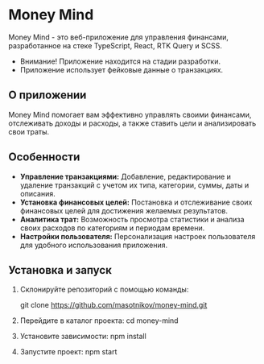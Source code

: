 # Money Mind

Money Mind - это веб-приложение для управления финансами, разработанное на стеке TypeScript, React, RTK Query и SCSS.

- Внимание! Приложение находится на стадии разработки.
- Приложение использует фейковые данные о транзакцияx.

## О приложении

Money Mind помогает вам эффективно управлять своими финансами, отслеживать доходы и расходы, а также ставить цели и
анализировать свои траты.

## Особенности

- **Управление транзакциями:** Добавление, редактирование и удаление транзакций с учетом их типа, категории, суммы, даты
  и описания.
- **Установка финансовых целей:** Постановка и отслеживание своих финансовых целей для достижения желаемых результатов.
- **Аналитика трат:** Возможность просмотра статистики и анализа своих расходов по категориям и периодам времени.
- **Настройки пользователя:** Персонализация настроек пользователя для удобного использования приложения.

## Установка и запуск

1. Склонируйте репозиторий с помощью команды:

   git clone https://github.com/masotnikov/money-mind.git

2. Перейдите в каталог проекта:
   cd money-mind

3. Установите зависимости:
   npm install

4. Запустите проект:
   npm start

